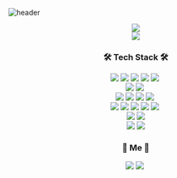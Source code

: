 ![header](https://capsule-render.vercel.app/api?type=soft&color=auto&height=150&section=header&text=YongjinKim&fontSize=70&animation=twinkling)

<div align="center">
  <img src='https://github-readme-stats.vercel.app/api/top-langs/?username=Yongjin9660&layout=compact&theme=material-palenight'>
</div>

<div align="center">
  <img src='https://github-readme-stats-sand-six-91.vercel.app/api?username=Yongjin9660&show_icons=true&count_private=true&line_height=24&theme=material-palenight&hide=stars'>
</div>

<h3 align="center">🛠️ Tech Stack 🛠️</h3>

<div align="center">
<img src="https://img.shields.io/badge/HTML5-ff7c00?style=flat-square&logo=html5&logoColor=white"/>&nbsp;<img src="https://img.shields.io/badge/css-1572B6?style=flat-square&logo=css3&logoColor=white"/>&nbsp;<img src="https://img.shields.io/badge/JavaScript-fad500?style=flat-square&logo=Javascript&logoColor=white"/>&nbsp;<img src="https://img.shields.io/badge/webpack-26373f?logo=webpack"/>&nbsp;<img src="https://img.shields.io/badge/babel-333664?logo=babel"/>&nbsp;
<br />
<img src="https://img.shields.io/badge/TypeScript-2e72bb?style=flat-square&logo=Typescript&logoColor=white"/>&nbsp;<img src="https://img.shields.io/badge/Sass-cc6698?style=flat-square&logo=Sass&logoColor=white"/>&nbsp;
<br />
<img src="https://img.shields.io/badge/React-123456?logo=react"/>&nbsp;<img src="https://img.shields.io/badge/Redux-744ab3?logo=Redux"/>&nbsp;<img src="https://img.shields.io/badge/Recoil-3577e5?logo=Recoil"/>&nbsp;<img src="https://img.shields.io/badge/StyledComponents-345234?logo=styled-components"/>&nbsp;
<br />
<img src="https://img.shields.io/badge/node.js-84ba00?logo=node.js"/>&nbsp;<img src="https://img.shields.io/badge/Express-234534?logo=express"/>&nbsp;<img src="https://img.shields.io/badge/NginX-00984b?logo=NginX"/>&nbsp;<img src="https://img.shields.io/badge/Sequelize-0f0f0f?logo=sequelize"/>&nbsp;<img src="https://img.shields.io/badge/TYPEORM-fd0802?logo=typeorm"/>&nbsp;
<br />
<img src="https://img.shields.io/badge/MySql-efefef?style=flat-square&logo=MySql"/>&nbsp;<img src="https://img.shields.io/badge/mongoDB-83b961?style=flat-square&logo=Mongodb"/>
<br />
<img src="https://img.shields.io/badge/Git-purple?logo=Git"/>&nbsp;<img src="https://img.shields.io/badge/GitHub-purple?logo=Github"/>
</div>

<h3 align="center"> 🐲 Me 🐲 </h3>
<p align="center">
  <a href="mailto:dydwls0669@gmail.com"><img src="https://img.shields.io/badge/Gmail-d14836?style=flat-square&logo=Gmail&logoColor=white&link=dydwls0669@gmail.com"/></a>
  <a href="https://velog.io/@yongjin9660"><img src="https://img.shields.io/badge/Tech%20Blog-11B48A?style=flat-square&logo=Vimeo&logoColor=white&link=https://velog.io/@woo0_hooo"/></a>&nbsp
</p>
<br>
